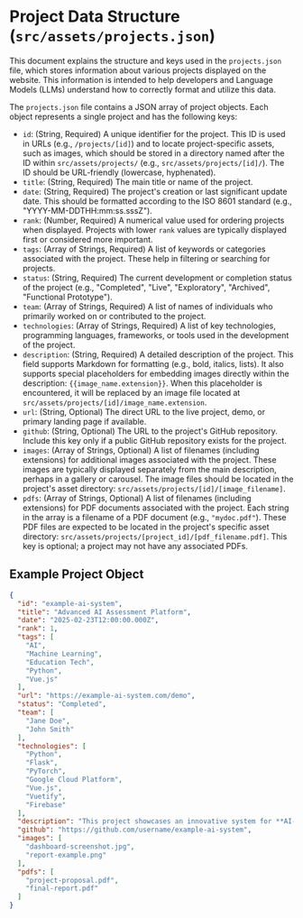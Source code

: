 # Project Data Structure (`src/assets/projects.json`)

This document explains the structure and keys used in the `projects.json` file, which stores information about various projects displayed on the website. This information is intended to help developers and Language Models (LLMs) understand how to correctly format and utilize this data.

The `projects.json` file contains a JSON array of project objects. Each object represents a single project and has the following keys:

*   `id`: (String, Required) A unique identifier for the project. This ID is used in URLs (e.g., `/projects/[id]`) and to locate project-specific assets, such as images, which should be stored in a directory named after the ID within `src/assets/projects/` (e.g., `src/assets/projects/[id]/`). The ID should be URL-friendly (lowercase, hyphenated).
*   `title`: (String, Required) The main title or name of the project.
*   `date`: (String, Required) The project's creation or last significant update date. This should be formatted according to the ISO 8601 standard (e.g., "YYYY-MM-DDTHH:mm:ss.sssZ").
*   `rank`: (Number, Required) A numerical value used for ordering projects when displayed. Projects with lower `rank` values are typically displayed first or considered more important.
*   `tags`: (Array of Strings, Required) A list of keywords or categories associated with the project. These help in filtering or searching for projects.
*   `status`: (String, Required) The current development or completion status of the project (e.g., "Completed", "Live", "Exploratory", "Archived", "Functional Prototype").
*   `team`: (Array of Strings, Required) A list of names of individuals who primarily worked on or contributed to the project.
*   `technologies`: (Array of Strings, Required) A list of key technologies, programming languages, frameworks, or tools used in the development of the project.
*   `description`: (String, Required) A detailed description of the project. This field supports Markdown for formatting (e.g., bold, italics, lists). It also supports special placeholders for embedding images directly within the description: `{{image_name.extension}}`. When this placeholder is encountered, it will be replaced by an image file located at `src/assets/projects/[id]/image_name.extension`.
*   `url`: (String, Optional) The direct URL to the live project, demo, or primary landing page if available.
*   `github`: (String, Optional) The URL to the project's GitHub repository. Include this key only if a public GitHub repository exists for the project.
*   `images`: (Array of Strings, Optional) A list of filenames (including extensions) for additional images associated with the project. These images are typically displayed separately from the main description, perhaps in a gallery or carousel. The image files should be located in the project's asset directory: `src/assets/projects/[id]/[image_filename]`.
*   `pdfs`: (Array of Strings, Optional) A list of filenames (including extensions) for PDF documents associated with the project. Each string in the array is a filename of a PDF document (e.g., `"mydoc.pdf"`). These PDF files are expected to be located in the project's specific asset directory: `src/assets/projects/[project_id]/[pdf_filename.pdf]`. This key is optional; a project may not have any associated PDFs.

## Example Project Object

```json
{
  "id": "example-ai-system",
  "title": "Advanced AI Assessment Platform",
  "date": "2025-02-23T12:00:00.000Z",
  "rank": 1,
  "tags": [
    "AI",
    "Machine Learning",
    "Education Tech",
    "Python",
    "Vue.js"
  ],
  "url": "https://example-ai-system.com/demo",
  "status": "Completed",
  "team": [
    "Jane Doe",
    "John Smith"
  ],
  "technologies": [
    "Python",
    "Flask",
    "PyTorch",
    "Google Cloud Platform",
    "Vue.js",
    "Vuetify",
    "Firebase"
  ],
  "description": "This project showcases an innovative system for **AI-Powered Assessment**. It can grade various types of questions.\n\nHere's an inline image of the architecture: {{system-architecture.png}}.\n\nKey features include automated grading and detailed analytics.",
  "github": "https://github.com/username/example-ai-system",
  "images": [
    "dashboard-screenshot.jpg",
    "report-example.png"
  ],
  "pdfs": [
    "project-proposal.pdf",
    "final-report.pdf"
  ]
}